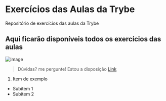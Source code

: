 # Exercícios das Aulas da Trybe
Repositório de exercícios das aulas da Trybe

## Aqui ficarão disponíveis todos os exercícios das aulas

![image](https://user-images.githubusercontent.com/11057411/90800659-5507fc00-e2eb-11ea-851f-263569e73961.png)

> Dúvidas? me pergunte! Estou a disposição
[Link](https://linkedin.com/in/dilenio)

1. Item de exemplo
  * Subitem 1
  * Subitem 2
